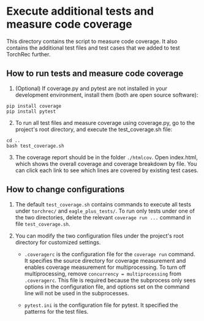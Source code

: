 # Execute additional tests and measure code coverage 
This directory contains the script to measure code coverage. It also contains the additional test files and test  cases that we added to test TorchRec further. 

## How to run tests and measure code coverage
1. (Optional) If coverage.py and pytest are not installed in your development environment, install them (both are open source software):
```
pip install coverage
pip install pytest
```

2. To run all test files and measure coverage using coverage.py, go to the project's root directory, and execute the test_coverage.sh file:

```
cd ..
bash test_coverage.sh
```

3. The coverage report should be in the folder `./htmlcov`. Open index.html, which shows the overall coverage and coverage breakdown by file. You can click each link to see which lines are covered by existing test cases. 


## How to change configurations

1. The default `test_coverage.sh` contains commands to execute all tests under `torchrec/` and `eagle_plus_tests/`. To run only tests under one of the two directories, delete the relevant `coverage run ...` command in file `test_coverage.sh`.

2. You can modify the two configuration files under the project's root directory for customized settings.

<ol>

- `.coveragerc` is the configuration file for the `coverage run` command. It specifies the source directory for coverage measurement and enables coverage measurement for multiprocessing. To turn off multiprocessing, remove `concurrency = multiprocessing` from `.coveragerc`. This file is required because the subprocess only sees options in the configuration file, and options set on the command line will not be used in the subprocesses. 

- `pytest.ini` is the configuration file for pytest. It specified the patterns for the test files.
